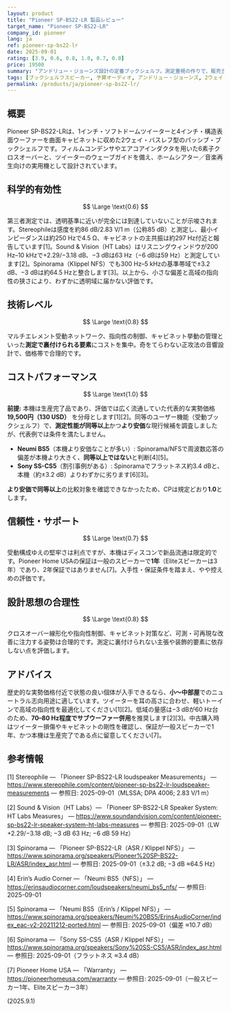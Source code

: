 ```yaml
---
layout: product
title: "Pioneer SP-BS22-LR 製品レビュー"
target_name: "Pioneer SP-BS22-LR"
company_id: pioneer
lang: ja
ref: pioneer-sp-bs22-lr
date: 2025-09-01
rating: [3.9, 0.6, 0.8, 1.0, 0.7, 0.8]
price: 19500
summary: "アンドリュー・ジョーンズ設計の定番ブックシェルフ。測定重視の作りで、販売当時の実勢価格帯では依然健闘"
tags: [ブックシェルフスピーカー, 予算オーディオ, アンドリュー・ジョーンズ, 2ウェイ, バスレフ]
permalink: /products/ja/pioneer-sp-bs22-lr/
---
```


## 概要

Pioneer SP-BS22-LRは、1インチ・ソフトドームツイーターと4インチ・構造表面ウーファーを曲面キャビネットに収めた2ウェイ・バスレフ型のパッシブ・ブックシェルフです。フィルムコンデンサやエアコアインダクタを用いた6素子クロスオーバーと、ツイーターのウェーブガイドを備え、ホームシアター／音楽再生向けの実用機として設計されています。

## 科学的有効性

$$ \Large \text{0.6} $$

第三者測定では、透明基準に近いが完全には到達していないことが示唆されます。Stereophileは感度を約86 dB/2.83 V/1 m（公称85 dB）と測定し、最小インピーダンスは約250 Hzで4.5 Ω、キャビネットの主共振は約297 Hz付近と報告しています[1]。Sound & Vision（HT Labs）はリスニングウィンドウが200 Hz–10 kHzで+2.29/−3.18 dB、−3 dBは63 Hz（−6 dBは59 Hz）と測定しています[2]。Spinorama（Klippel NFS）でも300 Hz–5 kHzの基準帯域で±3.2 dB、−3 dBは約64.5 Hzと整合します[3]。以上から、小さな偏差と高域の指向性の狭さにより、わずかに透明域に届かない評価です。

## 技術レベル

$$ \Large \text{0.8} $$

マルチエレメント受動ネットワーク、指向性の制御、キャビネット挙動の管理といった**測定で裏付けられる要素**にコストを集中。奇をてらわない正攻法の音響設計で、価格帯で合理的です。

## コストパフォーマンス

$$ \Large \text{1.0} $$

**前提:** 本機は生産完了品であり、評価では広く流通していた代表的な実勢価格 **19,500円（130 USD）** を分母とします[1][2]。同等のユーザー機能（受動ブックシェルフ）で、**測定性能が同等以上**かつ**より安価**な現行候補を調査しましたが、代表例では条件を満たしません。

- **Neumi BS5**（本機より安価なことが多い）: Spinorama/NFSで周波数応答の偏差が本機より大きく、**同等以上ではない**と判断[4][5]。  
- **Sony SS-CS5**（割引事例がある）: Spinoramaでフラットネス約3.4 dBと、本機（約±3.2 dB）よりわずかに劣ります[6][3]。

**より安価で同等以上**の比較対象を確認できなかったため、CPは規定どおり**1.0**とします。

## 信頼性・サポート

$$ \Large \text{0.7} $$

受動構成ゆえの堅牢さは利点ですが、本機はディスコンで新品流通は限定的です。Pioneer Home USAの保証は一般のスピーカーで**1年**（Eliteスピーカーは3年）であり、2年保証ではありません[7]。入手性・保証条件を踏まえ、やや控えめの評価です。

## 設計思想の合理性

$$ \Large \text{0.8} $$

クロスオーバー線形化や指向性制御、キャビネット対策など、可測・可再現な改善に注力する姿勢は合理的です。測定に裏付けられない主張や装飾的要素に依存しない点を評価します。

## アドバイス

歴史的な実勢価格付近で状態の良い個体が入手できるなら、**小～中部屋**でのニュートラル志向用途に適しています。ツイーターを耳の高さに合わせ、軽いトーインで高域の指向性を最適化してください[1][2]。低域の量感は−3 dBが60 Hz台のため、**70–80 Hz程度でサブウーファー併用**を推奨します[2][3]。中古購入時はツイーター損傷やキャビネットの剛性を確認し、保証が一般スピーカーで1年、かつ本機は生産完了である点に留意してください[7]。

## 参考情報

[1] Stereophile — 「Pioneer SP-BS22-LR loudspeaker Measurements」 — https://www.stereophile.com/content/pioneer-sp-bs22-lr-loudspeaker-measurements — 参照日: 2025-09-01（MLSSA; DPA 4006; 2.83 V/1 m）

[2] Sound & Vision（HT Labs）— 「Pioneer SP-BS22-LR Speaker System: HT Labs Measures」 — https://www.soundandvision.com/content/pioneer-sp-bs22-lr-speaker-system-ht-labs-measures — 参照日: 2025-09-01（LW +2.29/−3.18 dB; −3 dB 63 Hz; −6 dB 59 Hz）

[3] Spinorama — 「Pioneer SP-BS22-LR（ASR / Klippel NFS）」 — https://www.spinorama.org/speakers/Pioneer%20SP-BS22-LR/ASR/index_asr.html — 参照日: 2025-09-01（±3.2 dB; −3 dB ≈64.5 Hz）

[4] Erin’s Audio Corner — 「Neumi BS5（NFS）」 — https://erinsaudiocorner.com/loudspeakers/neumi_bs5_nfs/ — 参照日: 2025-09-01

[5] Spinorama — 「Neumi BS5（Erin’s / Klippel NFS）」 — https://www.spinorama.org/speakers/Neumi%20BS5/ErinsAudioCorner/index_eac-v2-20211212-ported.html — 参照日: 2025-09-01（偏差 ≈10.7 dB）

[6] Spinorama — 「Sony SS-CS5（ASR / Klippel NFS）」 — https://www.spinorama.org/speakers/Sony%20SS-CS5/ASR/index_asr.html — 参照日: 2025-09-01（フラットネス ≈3.4 dB）

[7] Pioneer Home USA — 「Warranty」 — https://pioneerhomeusa.com/warranty — 参照日: 2025-09-01（一般スピーカー1年、Eliteスピーカー3年）

(2025.9.1)

